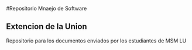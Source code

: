 #Repositorio Mnaejo de Software
## Extencion de la Union

Repositorio para los documentos enviados por los estudiantes de MSM LU
